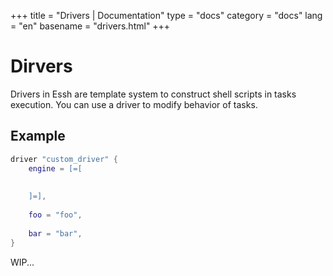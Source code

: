 +++
title = "Drivers | Documentation"
type = "docs"
category = "docs"
lang = "en"
basename = "drivers.html"
+++

# Dirvers

Drivers in Essh are template system to construct shell scripts in tasks execution. You can use a driver to modify behavior of tasks.

## Example

~~~lua
driver "custom_driver" { 
    engine = [=[
    
    
    ]=],
    
    foo = "foo",
    
    bar = "bar",
}
~~~

WIP...
